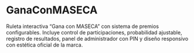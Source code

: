 # GanaConMASECA
Ruleta interactiva “Gana con MASECA” con sistema de premios configurables. Incluye control de participaciones, probabilidad ajustable, registro de resultados, panel de administrador con PIN y diseño responsivo con estética oficial de la marca.
